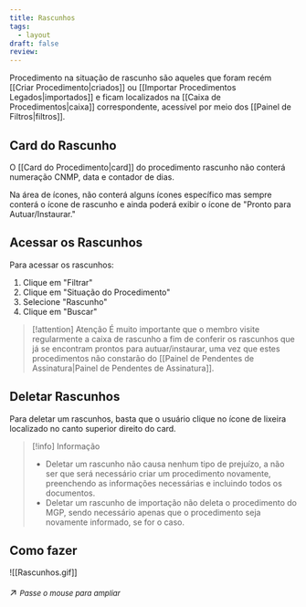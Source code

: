 ```yaml
---
title: Rascunhos
tags:
  - layout
draft: false
review:
---
```

Procedimento na situação de rascunho são aqueles que foram recém [[Criar Procedimento|criados]] ou [[Importar Procedimentos Legados|importados]] e ficam localizados na [[Caixa de Procedimentos|caixa]] correspondente, acessível por meio dos [[Painel de Filtros|filtros]].

## Card do Rascunho

O [[Card do Procedimento|card]] do procedimento rascunho não conterá numeração CNMP, data e contador de dias.

Na área de ícones, não conterá alguns ícones específico mas sempre conterá o ícone de rascunho e ainda poderá exibir o ícone de "Pronto para Autuar/Instaurar."


## Acessar os Rascunhos

Para acessar os rascunhos:
1. Clique em "Filtrar"
2. Clique em "Situação do Procedimento"
3. Selecione "Rascunho"
4. Clique em "Buscar"

>[!attention] Atenção
>É muito importante que o membro visite regularmente a caixa de rascunho a fim de conferir os rascunhos que já se encontram prontos para autuar/instaurar, uma vez que estes procedimentos não constarão do [[Painel de Pendentes de Assinatura|Painel de Pendentes de Assinatura]].

## Deletar Rascunhos

Para deletar um rascunhos, basta que o usuário clique no ícone de lixeira localizado no canto superior direito do card.

> [!info] Informação
> - Deletar um rascunho não causa nenhum tipo de prejuízo, a não ser que será necessário criar um procedimento novamente, preenchendo as informações necessárias e incluindo todos os documentos.
> - Deletar um rascunho de importação não deleta o procedimento do MGP, sendo necessário apenas que o procedimento seja novamente informado, se for o caso.

## Como fazer

![[Rascunhos.gif]]<p style="font-size: 1.2em;">↗️ <em style="font-size: small;">Passe o mouse para ampliar</em></p>